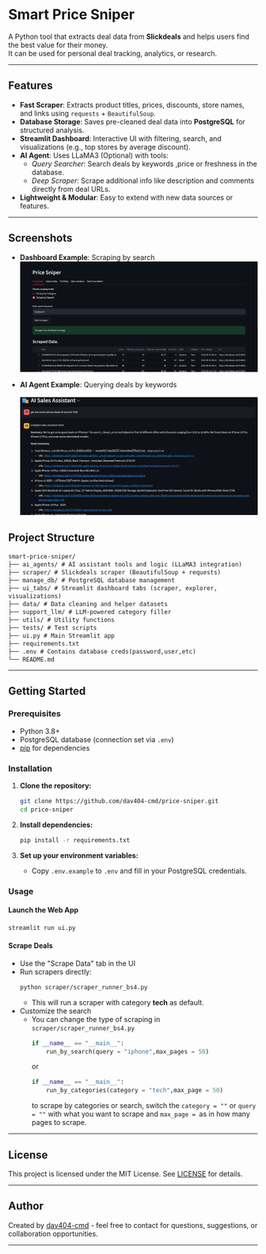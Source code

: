 # Smart Price Sniper

A Python tool that extracts deal data from **Slickdeals** and helps users find the best value for their money.  
It can be used for personal deal tracking, analytics, or research.

---

## Features

- **Fast Scraper**: Extracts product titles, prices, discounts, store names, and links using `requests` + `BeautifulSoup`.
- **Database Storage**: Saves pre-cleaned deal data into **PostgreSQL** for structured analysis.
- **Streamlit Dashboard**: Interactive UI with filtering, search, and visualizations (e.g., top stores by average discount).
- **AI Agent**: Uses LLaMA3 (Optional) with tools:
  - *Query Searcher*: Search deals by keywords ,price or freshness in the database.
  - *Deep Scraper*: Scrape additional info like description and comments directly from deal URLs.
- **Lightweight & Modular**: Easy to extend with new data sources or features.

---
## Screenshots

- **Dashboard Example**: Scraping by search
  ![Dashboard Screenshot](docs/images/dashboard.png)

- **AI Agent Example**: Querying deals by keywords
    <br><br>
  ![AI Agent Screenshot](docs/images/agent.png)

## Project Structure

```text
smart-price-sniper/
├── ai_agents/ # AI assistant tools and logic (LLaMA3 integration)
├── scraper/ # Slickdeals scraper (BeautifulSoup + requests)
├── manage_db/ # PostgreSQL database management
├── ui_tabs/ # Streamlit dashboard tabs (scraper, explorer, visualizations)
├── data/ # Data cleaning and helper datasets
├── support_llm/ # LLM-powered category filler
├── utils/ # Utility functions
├── tests/ # Test scripts
├── ui.py # Main Streamlit app
├── requirements.txt
├── .env # Contains database creds(password,user,etc) 
└── README.md
```

---

## Getting Started

### Prerequisites

- Python 3.8+
- PostgreSQL database (connection set via `.env`)
- [pip](https://pip.pypa.io/en/stable/) for dependencies

### Installation

1. **Clone the repository:**
    ```bash
    git clone https://github.com/dav404-cmd/price-sniper.git
    cd price-sniper
    ```

2. **Install dependencies:**
    ```bash
    pip install -r requirements.txt
    ```

3. **Set up your environment variables:**
    - Copy `.env.example` to `.env` and fill in your PostgreSQL credentials.

### Usage

#### Launch the Web App

```bash
streamlit run ui.py
```

#### Scrape Deals

- Use the "Scrape Data" tab in the UI
- Run scrapers directly:
    ```bash
    python scraper/scraper_runner_bs4.py
    ```
  - This will run a scraper with category **tech** as default.
- Customize the search 
  - You can change the type of scraping in `scraper/scraper_runner_bs4.py`
    ```python
    if __name__ == "__main__":
        run_by_search(query = "iphone",max_pages = 50)
    ```
    or 
    ```python 
    if __name__ == "__main__":
        run_by_categories(category = "tech",max_page = 50)
    ```
    to scrape by categories or search, switch the `category = ""` or `query = ""` with what you want to scrape and `max_page = `as in how many pages to scrape.
  
---

## License

This project is licensed under the MIT License. See [LICENSE](LICENSE) for details.

---

## Author

Created by [dav404-cmd](https://github.com/dav404-cmd) - feel free to contact for questions, suggestions, or collaboration opportunities.

---
